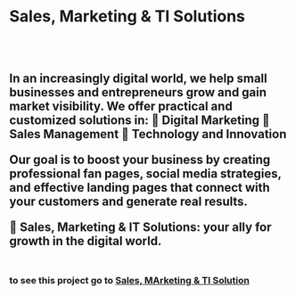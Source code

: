 <h1>Sales, Marketing & TI Solutions</h1>
<br>
<br>
<h2>In an increasingly digital world, we help small businesses and entrepreneurs grow and gain market visibility.
We offer practical and customized solutions in:
📌 Digital Marketing
📌 Sales Management
📌 Technology and Innovation

Our goal is to boost your business by creating professional fan pages, social media strategies, and effective landing pages that connect with your customers and generate real results.

🚀 Sales, Marketing & IT Solutions: your ally for growth in the digital world.
<br>
<br>
<h3>to see this project go to <a href="https://">Sales, MArketing & TI Solution</a> </h3>
<br>
<br>

